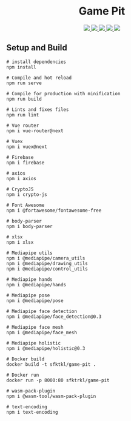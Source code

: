 <h1 align="center">Game Pit</h1>

<p align="center">
  <a href="https://game-pit.web.app/" >
    <img src="https://img.shields.io/github/actions/workflow/status/sfktrkl/game-pit/firebase-hosting-merge.yml" />
  </a>
  <a href="https://game-pit.vercel.app/" >
    <img src="https://img.shields.io/github/deployments/sfktrkl/game-pit/production?label=poztman-server" />
  </a>
  <a href="https://game-pit.vercel.app/" >
    <img src="https://img.shields.io/github/deployments/sfktrkl/game-pit/game-pit-chat-server?label=chat-server" />
  </a>
  <a href="https://hub.docker.com/r/sfktrkl/game-pit" >
    <img src="https://img.shields.io/docker/pulls/sfktrkl/game-pit" />
  </a>
  <a href="https://hub.docker.com/r/sfktrkl/game-pit" >
    <img src="https://img.shields.io/docker/image-size/sfktrkl/game-pit" />
  </a>
</p>

## Setup and Build

```
# install dependencies
npm install

# Compile and hot reload
npm run serve

# Compile for production with minification
npm run build

# Lints and fixes files
npm run lint

# Vue router
npm i vue-router@next

# Vuex
npm i vuex@next

# Firebase
npm i firebase

# axios
npm i axios

# CryptoJS
npm i crypto-js

# Font Awesome
npm i @fortawesome/fontawesome-free

# body-parser
npm i body-parser

# xlsx
npm i xlsx

# Mediapipe utils
npm i @mediapipe/camera_utils
npm i @mediapipe/drawing_utils
npm i @mediapipe/control_utils

# Mediapipe hands
npm i @mediapipe/hands

# Mediapipe pose
npm i @mediapipe/pose

# Mediapipe face detection
npm i @mediapipe/face_detection@0.3

# Mediapipe face mesh
npm i @mediapipe/face_mesh

# Mediapipe holistic
npm i @mediapipe/holistic@0.3

# Docker build
docker build -t sfktkl/game-pit .

# Docker run
docker run -p 8000:80 sfktrkl/game-pit

# wasm-pack-plugin
npm i @wasm-tool/wasm-pack-plugin

# text-encoding
npm i text-encoding
```
